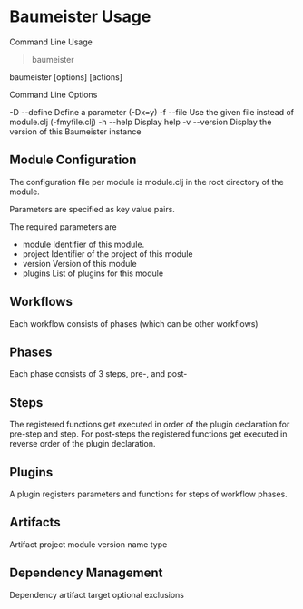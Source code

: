 Baumeister Usage
================

Command Line Usage

> baumeister 

baumeister [options] [actions]

Command Line Options

-D	--define	Define a parameter (-Dx=y)
-f	--file		Use the given file instead of module.clj (-fmyfile.clj)
-h	--help		Display help
-v	--version	Display the version of this Baumeister instance

Module Configuration
--------------------

The configuration file per module is module.clj in the root directory of the module.

Parameters are specified as key value pairs.

The required parameters are 

* module	Identifier of this module.
* project	Identifier of the project of this module
* version	Version of this module
* plugins 	List of plugins for this module

Workflows
---------
Each workflow consists of phases (which can be other workflows)

Phases
------
Each phase consists of 3 steps, pre-<phase>, <phase> and post-<phase>

Steps
-----
The registered functions get executed in order of the plugin declaration for pre-step and step.
For post-steps the registered functions get executed in reverse order of the plugin declaration.

Plugins
-------
A plugin registers parameters and functions for steps of workflow phases.


Artifacts
---------
Artifact
project module version name type


Dependency Management
---------------------

Dependency
artifact target optional exclusions


